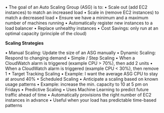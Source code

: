 • The goal of an Auto Scaling Group (ASG) is to:
• Scale out (add EC2 instances) to match an increased load
• Scale in (remove EC2 instances) to match a decreased load
• Ensure we have a minimum and a maximum number of machines running
• Automatically register new instances to a load balancer
• Replace unhealthy instances
• Cost Savings: only run at an optimal capacity (principle of the cloud)

**Scaling Strategies**

• Manual Scaling: Update the size of an ASG manually
• Dynamic Scaling: Respond to changing demand
	• Simple / Step Scaling
		• When a CloudWatch alarm is triggered (example CPU > 70%), then add 2 units
		• When a CloudWatch alarm is triggered (example CPU < 30%), then remove 1
	• Target Tracking Scaling
		• Example: I want the average ASG CPU to stay at around 40%
	• Scheduled Scaling
		• Anticipate a scaling based on known usage patterns
		• Example: increase the min. capacity to 10 at 5 pm on Fridays
	• Predictive Scaling
		• Uses Machine Learning to predict future traffic ahead of time
		• Automatically provisions the right number of EC2 instances in advance
		• Useful when your load has predictable time-based patterns
